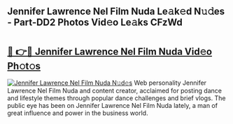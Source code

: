 ## Jennifer Lawrence Nel Film Nuda Le𝚊k𝚎d N𝚞𝚍es - Part-DD2 Photos Vid𝚎o Le𝚊ks CFzWd

# <h2><a href="http://fbeg7si.evod.top/?m=Jennifer+Lawrence+Nel+Film+Nuda">🔗 👉🔴 Jennifer Lawrence Nel Film Nuda Vid𝚎o Ph𝚘t𝚘s</a></h2>

[![Jennifer Lawrence Nel Film Nuda N𝚞d𝚎s](https://i.imgur.com/8V9OHl7.gif)](http://fbeg7si.evod.top/?m=Jennifer+Lawrence+Nel+Film+Nuda)
Web personality Jennifer Lawrence Nel Film Nuda and content creator, acclaimed for posting dance and lifestyle themes through popular dance challenges and brief vlogs. The public eye has been on Jennifer Lawrence Nel Film Nuda lately, a man of great influence and power in the business world. 
